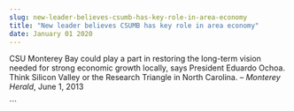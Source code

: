 ```yaml
---
slug: new-leader-believes-csumb-has-key-role-in-area-economy
title: "New leader believes CSUMB has key role in area economy"
date: January 01 2020
---
```


 
<p>
  CSU Monterey Bay could play a part in restoring the long-term vision needed
  for strong economic growth locally, says President Eduardo Ochoa. Think
  Silicon Valley or the Research Triangle in North Carolina. –
  <em>Monterey Herald</em>, June 1, 2013
</p>
```
